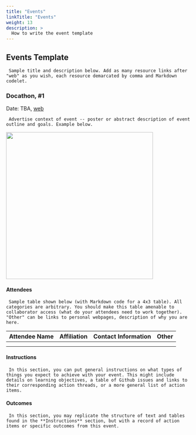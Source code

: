 ```yaml
---
title: "Events"
linkTitle: "Events"
weight: 13
description: >
  How to write the event template
---
```

## Events Template

     Sample title and description below. Add as many resource links after "web" as you wish, each resource demarcated by comma and Markdown codelet.   

### Docathon, #1 
Date: TBA, [web]()    

     Advertise context of event -- poster or abstract description of event outline and goals. Example below.

<P align-center>
  <IMG width = 400 height = 400 SRC = "https://github.com/rokwire/rokwire-community/blob/master/Media%20Assets/Docathon%20(general%20poster).png">
    </P>

#### Attendees   
  
     Sample table shown below (with Markdown code for a 4x3 table). All categories are arbitrary. You should make this table amenable to collaborator access (what do your attendees need to work together). "Other" can be links to personal webpages, description of why you are here. 

|      Attendee Name    |    Affiliation     |   Contact Information   |     Other           |
|-----------------------|--------------------|-------------------------|---------------------|
|                       |                    |                         |                     |
|                       |                    |                         |                     |
  

#### Instructions   

     In this section, you can put general instructions on what types of things you expect to achieve with your event. This might include details on learning objectives, a table of Github issues and links to their corresponding action threads, or a more general list of action items.   
  
#### Outcomes
  
     In this section, you may replicate the structure of text and tables found in the **Instructions** section, but with a record of action items or specific outcomes from this event.  
